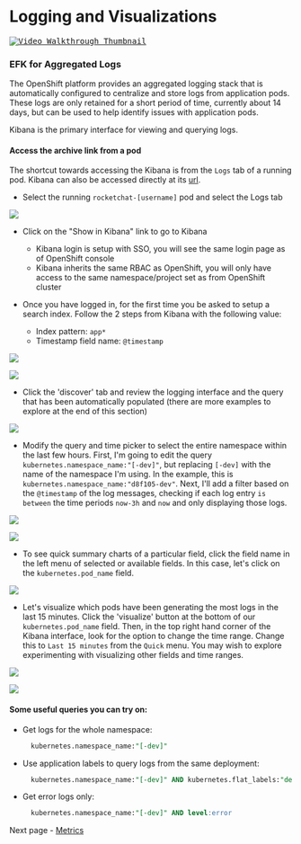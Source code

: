 # Logging and Visualizations

<kbd>[![Video Walkthrough Thumbnail](././images/12_logging_thumb.png)](https://youtu.be/zDAJcN5yTCg)</kbd>

### EFK for Aggregated Logs
The OpenShift platform provides an aggregated logging stack that is automatically configured to centralize and store logs from application pods. These logs are only retained for a short period of time, currently about 14 days, but can be used to help identify issues with application pods. 

Kibana is the primary interface for viewing and querying logs. 

#### Access the archive link from a pod
The shortcut towards accessing the Kibana is from the `Logs` tab of a running pod. Kibana can also be accessed directly at its [url](https://kibana-openshift-logging.apps.silver.devops.gov.bc.ca/).


- Select the running `rocketchat-[username]` pod and select the Logs tab

<kbd>![](./images/10_logging_01.png)</kbd>

- Click on the "Show in Kibana" link to go to Kibana
  - Kibana login is setup with SSO, you will see the same login page as of OpenShift console
  - Kibana inherits the same RBAC as OpenShift, you will only have access to the same namespace/project set as from OpenShift cluster

- Once you have logged in, for the first time you be asked to setup a search index. Follow the 2 steps from Kibana with the following value:
  - Index pattern: `app*`
  - Timestamp field name: `@timestamp`

<kbd>![](./images/10_logging_setup_01.png)</kbd>

<kbd>![](./images/10_logging_setup_02.png)</kbd>


- Click the 'discover' tab and review the logging interface and the query that has been automatically populated (there are more examples to explore at the end of this section)

<kbd>![](./images/10_logging_02.png)</kbd>

- Modify the query and time picker to select the entire namespace within the last few hours. First, I'm going to edit the query `kubernetes.namespace_name:"[-dev]"`, but replacing `[-dev]` with the name of the namespace I'm using. In the example, this is `kubernetes.namespace_name:"d8f105-dev"`. Next, I'll add a filter based on the `@timestamp` of the log messages, checking if each log entry `is between` the time periods `now-3h` and `now` and only displaying those logs.    

<kbd>![](./images/10_logging_03.png)</kbd>

<kbd>![](./images/12_kibana_filter.png)</kbd>

- To see quick summary charts of a particular field, click the field name in the left menu of selected or available fields. In this case, let's click on the `kubernetes.pod_name` field. 

<kbd>![](./images/12_kibana_timestamp.png)</kbd>

- Let's visualize which pods have been generating the most logs in the last 15 minutes.  Click the 'visualize' button at the bottom of our `kubernetes.pod_name` field. Then, in the top right hand corner of the Kibana interface, look for the option to change the time range. Change this to `Last 15 minutes` from the `Quick` menu. You may wish to explore experimenting with visualizing other fields and time ranges. 

<kbd>![](./images/12_kibana_time_range.png)</kbd>

<kbd>![](./images/12_kibana_visualization.png)</kbd>

#### Some useful queries you can try on:
- Get logs for the whole namespace: 
  ```sql
    kubernetes.namespace_name:"[-dev]"
  ```
- Use application labels to query logs from the same deployment:
  ```sql
    kubernetes.namespace_name:"[-dev]" AND kubernetes.flat_labels:"deployment=[deployment_name]"
  ```
- Get error logs only:
  ```sql
    kubernetes.namespace_name:"[-dev]" AND level:error
  ```

Next page - [Metrics](./13_metrics.md)
